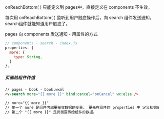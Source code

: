 onReachBottom( ) 只能定义到 pages中，直接定义在 components 不生效。

每次用 onReachBottom( ) 监听到用户触底操作后，向 search 组件发送通知，search组件就能知道用户触底了。



pages 向 components 发送通知 - 用属性的方式

```js
// components - search - index.js
properties: {
  more: {
    type: String,
  }
},
```



##### 页面给组件传值

```html
// pages - book - book.wxml
<v-search more="{{ more }}" bind:cancel="onCancel" wx:else />

// more="{{ more }}"
// 第一个 more 是组件内部要接收数据的变量。 要先在组件的 properties 中 定义初始值。
// 第二个 "{{ more }}" 是页面要传给组件的数据。
```

